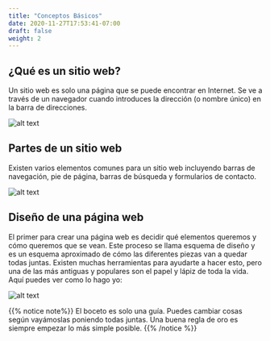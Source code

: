 ```yaml
---
title: "Conceptos Básicos"
date: 2020-11-27T17:53:41-07:00
draft: false
weight: 2
---
```


## ¿Qué es un sitio web?

Un sitio web es solo una página que se puede encontrar en Internet. Se ve a través de un navegador cuando introduces la dirección (o nombre único) en la barra de direcciones.

![alt text](https://1mtvya.dm.files.1drv.com/y4mqBcdQfTi7DP7Pk8U1Yu86e9ObVoogX4E9bB_jcTLAm5HVJpHgKWm6xeBpo_22xqLBgUwewOMcGKwEKFp9LHgFGgIcA2E-7W1XWmFqR3fkD04AQXAZFMxZxJdqqBlPvqrIs7rh_XEJRwpQc0eoRTERgI2gIJ_yR6jlCjz5Xer_oLWcVGTo12DUg-WTB5jM77hz4nbHirbMyufs6NQ60EIrg?width=660&height=521&cropmode=none "web browser graphic")

## Partes de un sitio web

Existen varios elementos comunes para un sitio web incluyendo barras de navegación, pie de página, barras de búsqueda y formularios de contacto.

![alt text](../media/website-parts.PNG "elements of a website on spotify") 

## Diseño de una página web

El primer para crear una página web es decidir qué elementos queremos y cómo queremos que se vean. Este proceso se llama esquema de diseño y es un esquema aproximado de cómo las diferentes piezas van a quedar todas juntas. Existen muchas herramientas para ayudarte a hacer esto, pero una de las más antiguas y populares son el papel y lápiz de toda la vida. Aquí puedes ver como lo hago yo:

![alt text](../media/dog-layout-sm.png "example website for Benji")

{{% notice note%}}
El boceto es solo una guía. Puedes cambiar cosas según vayámoslas poniendo todas juntas. Una buena regla de oro es siempre empezar lo más simple posible.
{{% /notice %}}
